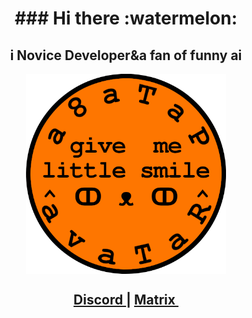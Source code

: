 <div align="center">
  <h1>
    <b>###&nbsp;Hi&nbsp;there&nbsp;:watermelon:</b><br />
  </h1>
  <h2>
    <b>i&nbsp;Novice&nbsp;Developer&amp;a&nbsp;fan&nbsp;of&nbsp;funny&nbsp;ai</b><br />
  </h2>
  <div align="center">
    <img src="https://github.com/liveriden/lidev/raw/main/media/img/smile-browser-image.png" style="width: 320px;" align="center" /><br />
    <div align="center">
      <h2>
        <b>
          <a href="https://discord.gg/dzM8UDE8Jk">Discord&nbsp;</a>|
          <a href="https://matrix.to/#/#Liveriden-channel:matrix.org">Matrix&nbsp;</a><br />
        </b>
      </h2>
    </div>
  </div>
</div>

















<!-- <div align="center">
  <h1><strong>### Hi there :watermelon:<br></strong></h1>
  <h2><strong>i Novice Developer & a fan of funny ai<br></strong></h2>
  <div align="center" style="margin: 30px;">
  <img src="https://github.com/liveriden/lidev/raw/main/media/img/smile-browser-image.png"   style="width:128px;" />
  
  <div align="center">
    <h2>
      <strong>
      <a href="https://discord.gg/dzM8UDE8Jk">Discord</a> |
      <a href="https://matrix.to/#/#Liveriden-channel:matrix.org">Matrix</a>
    </strong>
    </h2>
  </div>
</div>
</div> -->














  

<!---
- 👋 Hi, I’m @liveriden
- 👀 I’m interested in ...
- 🌱 I’m currently learning ...
- 💞️ I’m looking to collaborate on ...
- 📫 How to reach me ...


liveriden/liveriden is a ✨ special ✨ repository because its `README.md` (this file) appears on your GitHub profile.
You can click the Preview link to take a look at your changes.
--->
